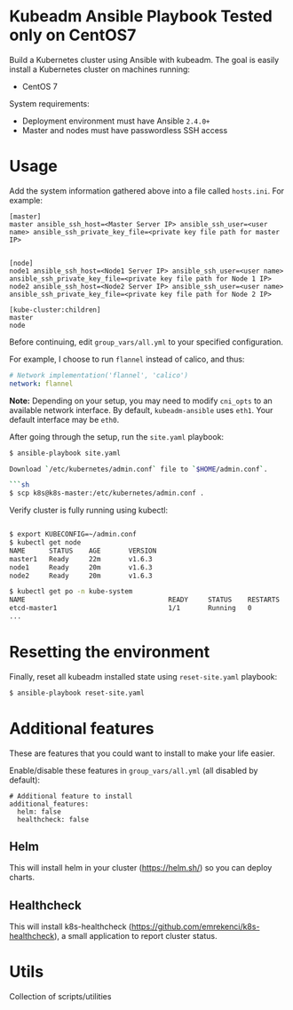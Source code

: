 # Kubeadm Ansible Playbook Tested only on CentOS7

Build a Kubernetes cluster using Ansible with kubeadm. The goal is easily install a Kubernetes cluster on machines running:

  - CentOS 7

System requirements:

  - Deployment environment must have Ansible `2.4.0+`
  - Master and nodes must have passwordless SSH access

# Usage

Add the system information gathered above into a file called `hosts.ini`. For example:
```
[master]
master ansible_ssh_host=<Master Server IP> ansible_ssh_user=<user name> ansible_ssh_private_key_file=<private key file path for master  IP>


[node]
node1 ansible_ssh_host=<Node1 Server IP> ansible_ssh_user=<user name> ansible_ssh_private_key_file=<private key file path for Node 1 IP>
node2 ansible_ssh_host=<Node2 Server IP> ansible_ssh_user=<user name> ansible_ssh_private_key_file=<private key file path for Node 2 IP>

[kube-cluster:children]
master
node
```

Before continuing, edit `group_vars/all.yml` to your specified configuration.

For example, I choose to run `flannel` instead of calico, and thus:

```yaml
# Network implementation('flannel', 'calico')
network: flannel
```

**Note:** Depending on your setup, you may need to modify `cni_opts` to an available network interface. By default, `kubeadm-ansible` uses `eth1`. Your default interface may be `eth0`.

After going through the setup, run the `site.yaml` playbook:

```sh
$ ansible-playbook site.yaml

Download `/etc/kubernetes/admin.conf` file to `$HOME/admin.conf`.

```sh
$ scp k8s@k8s-master:/etc/kubernetes/admin.conf .
```

Verify cluster is fully running using kubectl:

```sh

$ export KUBECONFIG=~/admin.conf
$ kubectl get node
NAME      STATUS    AGE       VERSION
master1   Ready     22m       v1.6.3
node1     Ready     20m       v1.6.3
node2     Ready     20m       v1.6.3

$ kubectl get po -n kube-system
NAME                                    READY     STATUS    RESTARTS   AGE
etcd-master1                            1/1       Running   0          23m
...
```

# Resetting the environment

Finally, reset all kubeadm installed state using `reset-site.yaml` playbook:

```sh
$ ansible-playbook reset-site.yaml
```

# Additional features
These are features that you could want to install to make your life easier.

Enable/disable these features in `group_vars/all.yml` (all disabled by default):
```
# Additional feature to install
additional_features:
  helm: false
  healthcheck: false
```

## Helm
This will install helm in your cluster (https://helm.sh/) so you can deploy charts.

## Healthcheck
This will install k8s-healthcheck (https://github.com/emrekenci/k8s-healthcheck), a small application to report cluster status.

# Utils
Collection of scripts/utilities
